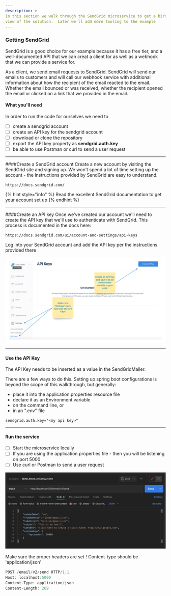 ```yaml
---
description: >-
In this section we walk through the SendGrid microservice to get a bird's eye
view of the solution.  Later we'll add more tooling to the example
---
```



### Getting SendGrid

SendGrid is a good choice for our example because it has a free tier, and a well-documented API that we can creat a client for as well as a webhook that we can provide a service for.

As a client, we send email requests to SendGrid.  SendGrid will send our emails to customers and will call our webhook service with additional information about how the recipient of the email reacted to the email.  Whether the email bounced or was received, whether the recipient opened the email or clicked on a link that we provided in the email.

#### What you'll need
In order to run the code for ourselves we need to

* [ ] create a sendgrid account
* [ ] create an API key for the sendgrid account
* [ ] download or clone the repository
* [ ] export the API key property as **sendgrid.auth.key**
* [ ] be able to use Postman or curl to send a user request

---

####Create a SendGrid account
Create a new account by visiting the SendGrid site and signing up.  We won't spend a lot of time setting up the account - the instructions provided by SendGrid are easy to understand. 

```
https://docs.sendgrid.com/
```

{% hint style="info" %}
 Read the excellent SendGrid documentation to get your account set up
{% endhint %}

---

####Create an API key
Once we've created our account we'll need to create the API key that we'll use to authenticate with SendGrid.  This process is documented in the docs here:

```text
https://docs.sendgrid.com/ui/account-and-settings/api-keys
```

Log into your SendGrid account and add the API key per the instructions provided there

![](../../.gitbook/assets/sendgrid-api.png)

---

#### Use the API Key

The API Key needs to be inserted as a value in the SendGridMailer.

There are a few ways to do this.  Setting up spring boot configurations is beyond the scope of this walkthrough, but generally:

* place it into the application.properties resource file
* declare it as an Environment variable
 * on the command line, or
 * in an ".env" file

```
sendgrid.auth.key="<my api key>"
```

---


#### Run the service

* [ ] Start the microservice locally
* [ ] If you are using the application.properties file - then you will be listening on port 5000
* [ ] Use curl or Postman to send a user request

![example of sending a request from Postman ](../../.gitbook/assets/postman.png)

Make sure the proper headers are set !  Content-type should be 'application/json'

```javascript
POST /email/v2/send HTTP/1.1
Host: localhost:5000
Content-Type: application/json
Content-Length: 269
```







